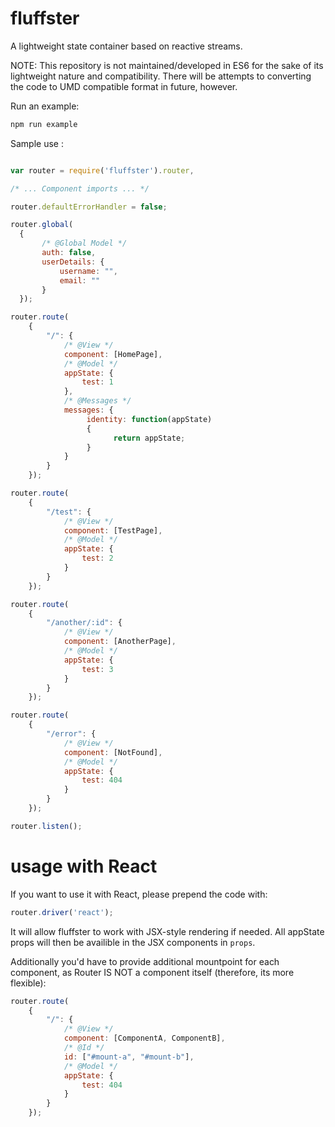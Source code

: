 # fluffster

A lightweight state container based on reactive streams.

NOTE: This repository is not maintained/developed in ES6 for the sake of its lightweight nature and compatibility. There will be attempts to converting the code to UMD compatible format in future, however.

Run an example:

```javascript
npm run example
```

Sample use :

```javascript

var router = require('fluffster').router,

/* ... Component imports ... */

router.defaultErrorHandler = false;

router.global(
  {
       /* @Global Model */
       auth: false,
       userDetails: {
           username: "",
           email: ""
       }
  });

router.route(
    {
        "/": {
            /* @View */
            component: [HomePage],
            /* @Model */
            appState: {
                test: 1
            },
            /* @Messages */
            messages: {
                 identity: function(appState)
                 {
                       return appState;
                 }
            }
        }
    });

router.route(
    {
        "/test": {
            /* @View */
            component: [TestPage],
            /* @Model */
            appState: {
                test: 2
            }
        }
    });

router.route(
    {
        "/another/:id": {
            /* @View */
            component: [AnotherPage],
            /* @Model */
            appState: {
                test: 3
            }
        }
    });

router.route(
    {
        "/error": {
            /* @View */
            component: [NotFound],
            /* @Model */
            appState: {
                test: 404
            }
        }
    });

router.listen();
```

# usage with React 

If you want to use it with React, please prepend the code with:

```javascript
router.driver('react');
```

It will allow fluffster to work with JSX-style rendering if needed. All appState props will then be availible in the JSX components in ```props```.

Additionally you'd have to provide additional mountpoint for each component, as Router IS NOT a component itself (therefore, its more flexible):

```javascript
router.route(
    {
        "/": {
            /* @View */
            component: [ComponentA, ComponentB],
            /* @Id */
            id: ["#mount-a", "#mount-b"],
            /* @Model */
            appState: {
                test: 404
            }
        }
    });
```
